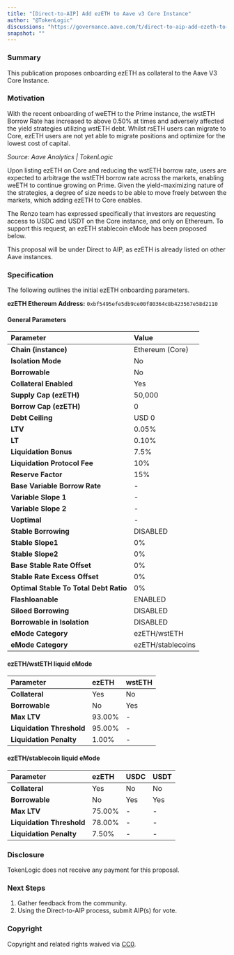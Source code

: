 ```yaml
---
title: "[Direct-to-AIP] Add ezETH to Aave v3 Core Instance"
author: "@TokenLogic"
discussions: "https://governance.aave.com/t/direct-to-aip-add-ezeth-to-aave-v3-core-instance/22732"
snapshot: ""
---
```


### Summary

This publication proposes onboarding ezETH as collateral to the Aave V3 Core Instance.

### Motivation

With the recent onboarding of weETH to the Prime instance, the wstETH Borrow Rate has increased to above 0.50% at times and adversely affected the yield strategies utilizing wstETH debt. Whilst rsETH users can migrate to Core, ezETH users are not yet able to migrate positions and optimize for the lowest cost of capital.

_Source: Aave Analytics | TokenLogic_

Upon listing ezETH on Core and reducing the wstETH borrow rate, users are expected to arbitrage the wstETH borrow rate across the markets, enabling weETH to continue growing on Prime. Given the yield-maximizing nature of the strategies, a degree of size needs to be able to move freely between the markets, which adding ezETH to Core enables.

The Renzo team has expressed specifically that investors are requesting access to USDC and USDT on the Core instance, and only on Ethereum. To support this request, an ezETH stablecoin eMode has been proposed below.

This proposal will be under Direct to AIP, as ezETH is already listed on other Aave instances.

### Specification

The following outlines the initial ezETH onboarding parameters.

**ezETH Ethereum Address:** `0xbf5495efe5db9ce00f80364c8b423567e58d2110`

#### General Parameters

| Parameter                              | Value             |
| :------------------------------------- | :---------------- |
| **Chain (instance)**                   | Ethereum (Core)   |
| **Isolation Mode**                     | No                |
| **Borrowable**                         | No                |
| **Collateral Enabled**                 | Yes               |
| **Supply Cap (ezETH)**                 | 50,000            |
| **Borrow Cap (ezETH)**                 | 0                 |
| **Debt Ceiling**                       | USD 0             |
| **LTV**                                | 0.05%             |
| **LT**                                 | 0.10%             |
| **Liquidation Bonus**                  | 7.5%              |
| **Liquidation Protocol Fee**           | 10%               |
| **Reserve Factor**                     | 15%               |
| **Base Variable Borrow Rate**          | -                 |
| **Variable Slope 1**                   | -                 |
| **Variable Slope 2**                   | -                 |
| **Uoptimal**                           | -                 |
| **Stable Borrowing**                   | DISABLED          |
| **Stable Slope1**                      | 0%                |
| **Stable Slope2**                      | 0%                |
| **Base Stable Rate Offset**            | 0%                |
| **Stable Rate Excess Offset**          | 0%                |
| **Optimal Stable To Total Debt Ratio** | 0%                |
| **Flashloanable**                      | ENABLED           |
| **Siloed Borrowing**                   | DISABLED          |
| **Borrowable in Isolation**            | DISABLED          |
| **eMode Category**                     | ezETH/wstETH      |
| **eMode Category**                     | ezETH/stablecoins |

#### ezETH/wstETH liquid eMode

| Parameter                 | ezETH  | wstETH |
| :------------------------ | :----- | :----- |
| **Collateral**            | Yes    | No     |
| **Borrowable**            | No     | Yes    |
| **Max LTV**               | 93.00% | -      |
| **Liquidation Threshold** | 95.00% | -      |
| **Liquidation Penalty**   | 1.00%  | -      |

#### ezETH/stablecoin liquid eMode

| Parameter                 | ezETH  | USDC | USDT |
| :------------------------ | :----- | :--- | :--- |
| **Collateral**            | Yes    | No   | No   |
| **Borrowable**            | No     | Yes  | Yes  |
| **Max LTV**               | 75.00% | -    | -    |
| **Liquidation Threshold** | 78.00% | -    | -    |
| **Liquidation Penalty**   | 7.50%  | -    | -    |

### Disclosure

TokenLogic does not receive any payment for this proposal.

### Next Steps

1.  Gather feedback from the community.
2.  Using the Direct-to-AIP process, submit AIP(s) for vote.

### Copyright

Copyright and related rights waived via [CC0](https://creativecommons.org/publicdomain/zero/1.0/).
